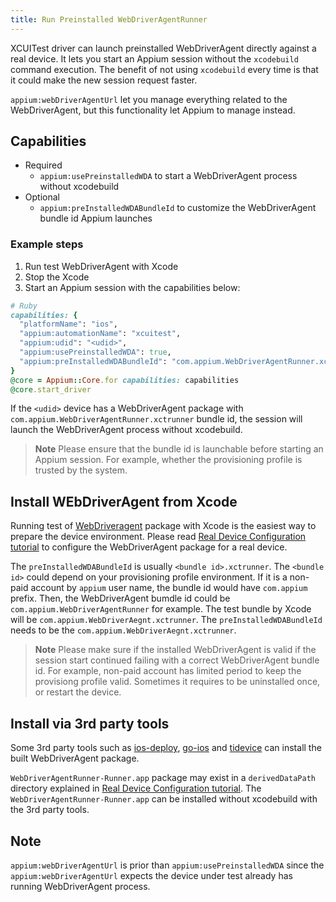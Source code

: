 ```yaml
---
title: Run Preinstalled WebDriverAgentRunner
---
```


XCUITest driver can launch preinstalled WebDriverAgent directly against a real device. It lets you start an Appium session without the `xcodebuild` command execution.
The benefit of not using `xcodebuild` every time is that it could make the new session request faster.

`appium:webDriverAgentUrl` let you manage everything related to the WebDriverAgent, but this functionality let Appium to manage instead.

## Capabilities

- Required
  - `appium:usePreinstalledWDA` to start a WebDriverAgent process without xcodebuild
- Optional
  - `appium:preInstalledWDABundleId` to customize the WebDriverAgent bundle id Appium launches

### Example steps

1. Run test WebDriverAgent with Xcode
2. Stop the Xcode
3. Start an Appium session with the capabilities below:

```ruby
# Ruby
capabilities: {
  "platformName": "ios",
  "appium:automationName": "xcuitest",
  "appium:udid": "<udid>",
  "appium:usePreinstalledWDA": true,
  "appium:preInstalledWDABundleId": "com.appium.WebDriverAgentRunner.xctrunner"
}
@core = Appium::Core.for capabilities: capabilities
@core.start_driver
```

If the `<udid>` device has a WebDriverAgent package with `com.appium.WebDriverAgentRunner.xctrunner` bundle id, the session will launch the WebDriverAgent process without xcodebuild.

> **Note**
> Please ensure that the bundle id is launchable before starting an Appium session.
> For example, whether the provisioning profile is trusted by the system.

## Install WEbDriverAgent from Xcode

Running test of [WebDriveragent](https://github.com/appium/WebDriverAgent) package with Xcode is the easiest way to prepare the device environment.
Please read [Real Device Configuration tutorial](real-device-config.md) to configure the WebDriverAgent package for a real device.

The `preInstalledWDABundleId` is usually `<bundle id>.xctrunner`. The `<bundle id>` could depend on your provisioning profile environment.
If it is a non-paid account by `appium` user name, the bundle id would have `com.appium` prefix.
Then, the WebDriverAgent bumdle id could be `com.appium.WebDriverAgentRunner` for example.
The test bundle by Xcode will be `com.appium.WebDriverAegnt.xctrunner`.
The `preInstalledWDABundleId` needs to be the `com.appium.WebDriverAegnt.xctrunner`.

> **Note**
> Please make sure if the installed WebDriverAgent is valid if the session start continued failing with a correct WebDriverAgent bundle id.
> For example, non-paid account has limited period to keep the provisiong profile valid. Sometimes it requires to be uninstalled once, or restart the device.

## Install via 3rd party tools

Some 3rd party tools such as [ios-deploy](https://github.com/ios-control/ios-deploy), [go-ios](https://github.com/danielpaulus/go-ios) and [tidevice](https://github.com/alibaba/taobao-iphone-device) can install the built WebDriverAgent package.

`WebDriverAgentRunner-Runner.app` package may exist in a `derivedDataPath` directory explained in [Real Device Configuration tutorial](./real-device-config.md).
The `WebDriverAgentRunner-Runner.app` can be installed without xcodebuild with the 3rd party tools.

## Note

`appium:webDriverAgentUrl` is prior than `appium:usePreinstalledWDA` since the `appium:webDriverAgentUrl` expects the device under test already has running WebDriverAgent process.
